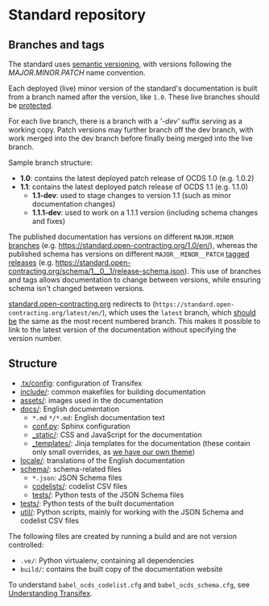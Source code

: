 # Standard repository

## Branches and tags

The standard uses [semantic versioning](http://semver.org/), with versions following the _MAJOR.MINOR.PATCH_ name convention.

Each deployed (live) minor version of the standard's documentation is built from a branch named after the version, like `1.0`. These live branches should be [protected](https://help.github.com/articles/about-protected-branches/).

For each live branch, there is a branch with a _'-dev'_ suffix serving as a working copy. Patch versions may further branch off the dev branch, with work merged into the dev branch before finally being merged into the live branch.

Sample branch structure:

* **1.0**: contains the latest deployed patch release of OCDS 1.0 (e.g. 1.0.2)
* **1.1**: contains the latest deployed patch release of OCDS 1.1 (e.g. 1.1.0)
  * **1.1-dev**: used to stage changes to version 1.1 (such as minor documentation changes)
  * **1.1.1-dev**: used to work on a 1.1.1 version (including schema changes and fixes)

The published documentation has versions on different `MAJOR.MINOR` [branches](https://github.com/open-contracting/standard/branches/all) (e.g. <https://standard.open-contracting.org/1.0/en/>), whereas the published schema has versions on different `MAJOR__MINOR__PATCH` [tagged releases](https://github.com/open-contracting/standard/tags) (e.g. <https://standard.open-contracting.org/schema/1__0__1/release-schema.json>). This use of branches and tags allows documentation to change between versions, while ensuring schema isn't changed between versions.

[standard.open-contracting.org](https://standard.open-contracting.org/) redirects to (`https://standard.open-contracting.org/latest/en/`), which uses the `latest` branch, which [should be](deployment) the same as the most recent numbered branch. This makes it possible to link to the latest version of the documentation without specifying the version number.

## Structure

* [.tx/config](https://github.com/open-contracting/standard/blob/HEAD/.tx/config): configuration of Transifex
* [include/](https://github.com/open-contracting/standard/tree/HEAD/include): common makefiles for building documentation
* [assets/](https://github.com/open-contracting/standard/tree/HEAD/assets): images used in the documentation
* [docs/](https://github.com/open-contracting/standard/tree/HEAD/docs): English documentation
  * `*.md` `*/*.md`: English documentation text
  * [conf.py](https://github.com/open-contracting/standard/blob/HEAD/docs/conf.py): Sphinx configuration
  * [\_static/](https://github.com/open-contracting/standard/tree/HEAD/docs/_static): CSS and JavaScript for the documentation
  * [\_templates/](https://github.com/open-contracting/standard/tree/HEAD/docs/_templates): Jinja templates for the documentation (these contain only small overrides, as [we have our own theme](https://github.com/open-contracting/standard_theme))
* [locale/](https://github.com/open-contracting/standard/tree/HEAD/locale): translations of the English documentation
* [schema/](https://github.com/open-contracting/standard/tree/HEAD/schema): schema-related files
  * `*.json`: JSON Schema files
  * [codelists/](https://github.com/open-contracting/standard/tree/HEAD/schema/codelists): codelist CSV files
  * [tests/](https://github.com/open-contracting/standard/tree/HEAD/schema/tests): Python tests of the JSON Schema files
* [tests/](https://github.com/open-contracting/standard/tree/HEAD/tests): Python tests of the built documentation
* [util/](https://github.com/open-contracting/standard/tree/HEAD/schema/utils): Python scripts, mainly for working with the JSON Schema and codelist CSV files

The following files are created by running a build and are not version controlled:

* `.ve/`: Python virtualenv, containing all dependencies
* `build/`: contains the built copy of the documentation website

To understand `babel_ocds_codelist.cfg` and `babel_ocds_schema.cfg`, see [Understanding Transifex](../translation/understanding_transifex).
